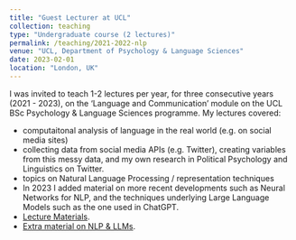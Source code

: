 ```yaml
---
title: "Guest Lecturer at UCL"
collection: teaching
type: "Undergraduate course (2 lectures)"
permalink: /teaching/2021-2022-nlp
venue: "UCL, Department of Psychology & Language Sciences"
date: 2023-02-01
location: "London, UK"
---
```


I was invited to teach 1-2 lectures per year, for three consecutive years (2021 - 2023), on the ‘Language and Communication’ module on the UCL BSc Psychology & Language Sciences programme. My lectures covered:
- computaitonal analysis of language in the real world (e.g. on social media sites)
- collecting data from social media APIs (e.g. Twitter), creating variables from this messy data, and my own research in Political Psychology and Linguistics on Twitter. 
- topics on Natural Language Processing / representation techniques
- In 2023 I added material on more recent developments such as Neural Networks for NLP, and the techniques underlying Large Language Models such as the one used in ChatGPT.
- [Lecture Materials](https://docs.google.com/presentation/d/1Tx6iekSnRTKIycSBnDm8BJD-zUuEyndLlkn0wUKkcC8/edit?usp=sharing).
- [Extra material on NLP & LLMs](https://docs.google.com/presentation/d/1ib0ySkS6kdufJ2UM5Jq0pINQ-EouTPfjmO39PEACeb8/edit?usp=sharing).
